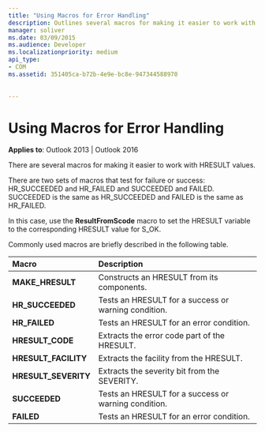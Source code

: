 ```yaml
---
title: "Using Macros for Error Handling"
description: Outlines several macros for making it easier to work with HRESULT values in Outlook 2013 and Outlook 2016.
manager: soliver
ms.date: 03/09/2015
ms.audience: Developer
ms.localizationpriority: medium
api_type:
- COM
ms.assetid: 351405ca-b72b-4e9e-bc8e-947344588970
 
 
---
```


# Using Macros for Error Handling

  
  
**Applies to**: Outlook 2013 | Outlook 2016 
  
There are several macros for making it easier to work with HRESULT values.
  
There are two sets of macros that test for failure or success: HR_SUCCEEDED and HR_FAILED and SUCCEEDED and FAILED. SUCCEEDED is the same as HR_SUCCEEDED and FAILED is the same as HR_FAILED.
  
In this case, use the **ResultFromScode** macro to set the HRESULT variable to the corresponding HRESULT value for S_OK. 
  
Commonly used macros are briefly described in the following table.
  
|**Macro**|**Description**|
|:-----|:-----|
|**MAKE_HRESULT** <br/> |Constructs an HRESULT from its components. |
|**HR_SUCCEEDED** <br/> |Tests an HRESULT for a success or warning condition. |
|**HR_FAILED** <br/> |Tests an HRESULT for an error condition. |
|**HRESULT_CODE** <br/> |Extracts the error code part of the HRESULT. |
|**HRESULT_FACILITY** <br/> |Extracts the facility from the HRESULT. |
|**HRESULT_SEVERITY** <br/> |Extracts the severity bit from the SEVERITY. |
|**SUCCEEDED** <br/> |Tests an HRESULT for a success or warning condition. |
|**FAILED** <br/> |Tests an HRESULT for an error condition. |
   

